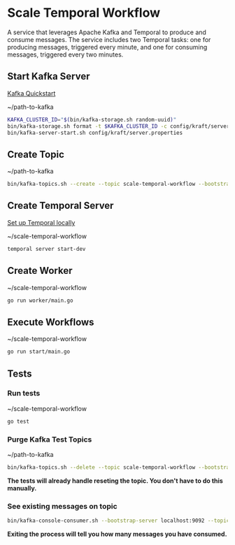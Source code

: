 # Scale Temporal Workflow

A service that leverages Apache Kafka and Temporal to produce and consume messages. The service includes two Temporal tasks: one for producing messages, triggered every minute, and one for consuming messages, triggered every two minutes.

## Start Kafka Server

[Kafka Quickstart](https://kafka.apache.org/quickstart)

~/path-to-kafka

```sh
KAFKA_CLUSTER_ID="$(bin/kafka-storage.sh random-uuid)"
bin/kafka-storage.sh format -t $KAFKA_CLUSTER_ID -c config/kraft/server.properties
bin/kafka-server-start.sh config/kraft/server.properties
```

## Create Topic

~/path-to-kafka

```sh
bin/kafka-topics.sh --create --topic scale-temporal-workflow --bootstrap-server localhost:9092
```

## Create Temporal Server

[Set up Temporal locally](https://learn.temporal.io/getting_started/go/dev_environment/)

~/scale-temporal-workflow

```sh
temporal server start-dev
```

## Create Worker

~/scale-temporal-workflow

```sh
go run worker/main.go
```

## Execute Workflows

~/scale-temporal-workflow

```sh
go run start/main.go
```

## Tests

### Run tests

~/scale-temporal-workflow

```sh
go test
```

### Purge Kafka Test Topics

~/path-to-kafka

```sh
bin/kafka-topics.sh --delete --topic scale-temporal-workflow --bootstrap-server localhost:9092 --if-exists && bin/kafka-topics.sh --create --topic scale-temporal-workflow --bootstrap-server localhost:9092 --if-not-exists
```

**The tests will already handle reseting the topic. You don't have to do this manually.**

### See existing messages on topic

```sh
bin/kafka-console-consumer.sh --bootstrap-server localhost:9092 --topic scale-temporal-workflow --from-beginning
```

**Exiting the process will tell you how many messages you have consumed.**
